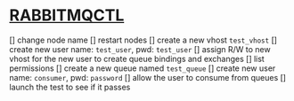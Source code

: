 # [RABBITMQCTL](https://www.rabbitmq.com/rabbitmqctl.8.html)

[] change node name
[] restart nodes
[] create a new vhost `test_vhost`
[] create new user name: `test_user`, pwd: `test_user`
[] assign R/W to new vhost for the new user to create queue bindings and exchanges
[] list permissions
[] create a new queue named `test_queue`
[] create new user name: `consumer`, pwd: `password`
[] allow the user to consume from queues
[] launch the test to see if it passes
